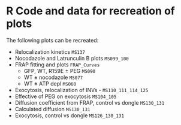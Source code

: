 # R Code and data for recreation of plots

The following plots can be recreated:

- Relocalization kinetics `MS137`
- Nocodazole and Latrunculin B plots `MS099_100`
- FRAP fitting and plots `FRAP_Curves`
	- GFP, WT, R159E ± PEG `MS090`
	- WT ± nocodazole `MS077`
	- WT ± ATP depl `MS060` 
- Exocytosis, relocalization of INVs - `MS110_111_114_125` 
- Effective of PEG on exocytosis `MS104_105`
- Diffusion coefficient from FRAP, control vs dongle `MS130_131`
- Calculated diffusion `MS130_131`
- Exocytosis, control vs dongle `MS126_130_131`